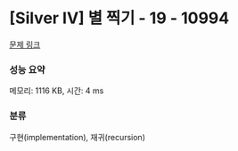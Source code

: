 # [Silver IV] 별 찍기 - 19 - 10994 

[문제 링크](https://www.acmicpc.net/problem/10994) 

### 성능 요약

메모리: 1116 KB, 시간: 4 ms

### 분류

구현(implementation), 재귀(recursion)

